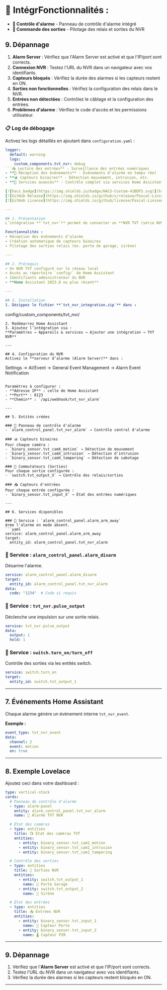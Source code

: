 # 📖 IntégrFonctionnalités :  
- **🔔 Contrôle d'alarme** - Panneau de contrôle d'alarme intégré
- **🔌 Commande des sorties** - Pilotage des relais et sorties du NVR
## 9. Dépannage
1. **Alarm Server** : Vérifiez que l'Alarm Server est activé et que l'IP/port sont corrects.  
2. **Connexion NVR** : Testez l'URL du NVR dans un navigateur avec vos identifiants.  
3. **Capteurs bloqués** : Vérifiez la durée des alarmes si les capteurs restent en ON.  
4. **Sorties non fonctionnelles** : Vérifiez la configuration des relais dans le NVR.
5. **Entrées non détectées** : Contrôlez le câblage et la configuration des entrées.
6. **Problèmes d'alarme** : Vérifiez le code d'accès et les permissions utilisateur.

### 📋 Log de débogage
Activez les logs détaillés en ajoutant dans `configuration.yaml` :
```yaml
logger:
  default: warning
  logs:
    custom_components.tvt_nvr: debug
```📥 Lecture des entrées** - Surveillance des entrées numériques
- **📡 Réception des événements** - Événements d'alarme en temps réel
- **📊 Capteurs binaires** - Détection mouvement, intrusion, etc.
- **🎯 Services avancés** - Contrôle complet via services Home Assistantn Home Assistant – TVT NVR  

[![hacs_badge](https://img.shields.io/badge/HACS-Custom-41BDF5.svg)](https://hacs.xyz/)  
[![GitHub Release](https://img.shields.io/github/v/release/Pascal-Linssen/tvt-nvr-homeassistant)](https://github.com/Pascal-Linssen/tvt-nvr-homeassistant/releases)  
[![GitHub License](https://img.shields.io/github/license/Pascal-Linssen/tvt-nvr-homeassistant)](https://github.com/Pascal-Linssen/tvt-nvr-homeassistant/blob/main/LICENSE)  

---

## 1. Présentation
L’intégration **`tvt_nvr`** permet de connecter un **NVR TVT (série NV9000 et compatibles)** à Home Assistant.  

Fonctionnalités :  
- Réception des événements d’alarme  
- Création automatique de capteurs binaires  
- Pilotage des sorties relais (ex. porte de garage, sirène)

---

## 2. Prérequis
- Un NVR TVT configuré sur le réseau local  
- Accès au répertoire `config/` de Home Assistant  
- Identifiants administrateur du NVR  
- **Home Assistant 2023.8 ou plus récent**

---

## 3. Installation
1. Dézippez le fichier **`tvt_nvr_integration.zip`** dans :  
   ```
   config/custom_components/tvt_nvr/
   ```
2. Redémarrez Home Assistant  
3. Ajoutez l’intégration via :  
   **Paramètres → Appareils & services → Ajouter une intégration → TVT NVR**

---

## 4. Configuration du NVR
Activez le **serveur d’alarme (Alarm Server)** dans :  
```
Settings → AI/Event → General Event Management → Alarm Event Notification
```

Paramètres à configurer :  
- **Adresse IP** : celle de Home Assistant  
- **Port** : 8123  
- **Chemin** : `/api/webhook/tvt_nvr_alarm`

---

## 5. Entités créées

### 🔔 Panneau de contrôle d'alarme
- `alarm_control_panel.tvt_nvr_alarm` → Contrôle central d'alarme

### 📊 Capteurs binaires
Pour chaque caméra :  
- `binary_sensor.tvt_camX_motion` → Détection de mouvement  
- `binary_sensor.tvt_camX_intrusion` → Détection d'intrusion
- `binary_sensor.tvt_camX_tampering` → Détection de sabotage

### 🔌 Commutateurs (Sorties)
Pour chaque sortie configurée :
- `switch.tvt_output_X` → Contrôle des relais/sorties

### 📥 Capteurs d'entrées
Pour chaque entrée configurée :
- `binary_sensor.tvt_input_X` → État des entrées numériques  

---

## 6. Services disponibles

### 🔔 Service : `alarm_control_panel.alarm_arm_away`
Arme l'alarme en mode absent.
```yaml
service: alarm_control_panel.alarm_arm_away
target:
  entity_id: alarm_control_panel.tvt_nvr_alarm
```

### 🔔 Service : `alarm_control_panel.alarm_disarm`
Désarme l'alarme.
```yaml
service: alarm_control_panel.alarm_disarm
target:
  entity_id: alarm_control_panel.tvt_nvr_alarm
data:
  code: "1234"  # Code si requis
```

### 🔌 Service : `tvt_nvr.pulse_output`  
Déclenche une impulsion sur une sortie relais.  
```yaml
service: tvt_nvr.pulse_output
data:
  output: 1
  hold: 1
```

### 🔌 Service : `switch.turn_on/turn_off`
Contrôle des sorties via les entités switch.
```yaml
service: switch.turn_on
target:
  entity_id: switch.tvt_output_1
```

---

## 7. Événements Home Assistant
Chaque alarme génère un événement interne `tvt_nvr_event`.  

**Exemple :**
```yaml
event_type: tvt_nvr_event
data:
  channel: 2
  event: motion
  on: true
```

---

## 8. Exemple Lovelace
Ajoutez ceci dans votre dashboard :

```yaml
type: vertical-stack
cards:
  # Panneau de contrôle d'alarme
  - type: alarm-panel
    entity: alarm_control_panel.tvt_nvr_alarm
    name: 🔔 Alarme TVT NVR

  # État des caméras
  - type: entities
    title: 📺 État des caméras TVT
    entities:
      - entity: binary_sensor.tvt_cam1_motion
      - entity: binary_sensor.tvt_cam1_intrusion
      - entity: binary_sensor.tvt_cam1_tampering

  # Contrôle des sorties
  - type: entities
    title: 🔌 Sorties NVR
    entities:
      - entity: switch.tvt_output_1
        name: 🚪 Porte Garage
      - entity: switch.tvt_output_2
        name: 🚨 Sirène

  # État des entrées
  - type: entities
    title: 📥 Entrées NVR
    entities:
      - entity: binary_sensor.tvt_input_1
        name: 🚪 Capteur Porte
      - entity: binary_sensor.tvt_input_2
        name: 🌡️ Capteur PIR
```

---

## 9. Dépannage
1. Vérifiez que l’**Alarm Server** est activé et que l’IP/port sont corrects.  
2. Testez l’URL du NVR dans un navigateur avec vos identifiants.  
3. Vérifiez la durée des alarmes si les capteurs restent bloqués en ON.  

---
